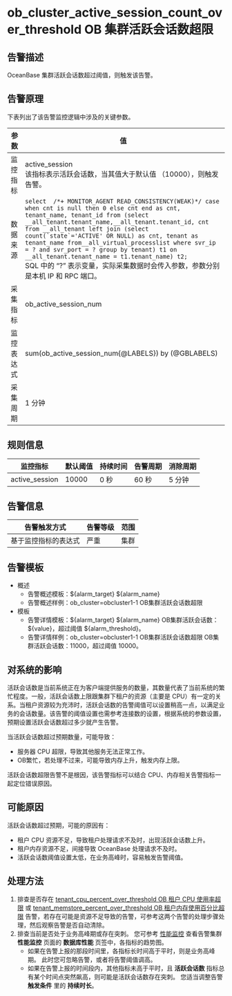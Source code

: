 # ob_cluster_active_session_count_over_threshold OB 集群活跃会话数超限

## 告警描述

OceanBase 集群活跃会话数超过阈值，则触发该告警。

## 告警原理

下表列出了该告警监控逻辑中涉及的关键参数。

| **参数** | **值** |
| --- | --- |
| 监控指标 | active_session</br> 该指标表示活跃会话数，当其值大于默认值 （10000），则触发告警。 |
| 数据来源 | ```select  /*+ MONITOR_AGENT READ_CONSISTENCY(WEAK)*/ case when cnt is null then 0 else cnt end as cnt, tenant_name, tenant_id from (select __all_tenant.tenant_name,__all_tenant.tenant_id, cnt from __all_tenant left join (select count(`state`='ACTIVE' OR NULL) as cnt, tenant as tenant_name from__all_virtual_processlist where svr_ip = ? and svr_port = ? group by tenant) t1 on __all_tenant.tenant_name = t1.tenant_name) t2;``` </br>SQL 中的 “?” 表示变量，实际采集数据时会传入参数，参数分别是本机 IP 和 RPC 端口。 |
| 采集指标 | ob_active_session_num |
| 监控表达式 | sum(ob_active_session_num{@LABELS}) by (@GBLABELS) |
| 采集周期 | 1 分钟 |

## 规则信息

| **监控指标** | **默认阈值** | **持续时间** | **告警周期** | **消除周期** |
| --- | --- | --- | --- | --- |
| active_session | 10000 | 0 秒 | 60 秒 | 5 分钟 |

## 告警信息

| **告警触发方式** | **告警等级** | **范围** |
| --- | --- | --- |
| 基于监控指标的表达式 | 严重 | 集群 |

## 告警模板

* 概述
  * 告警概述模板：\${alarm_target} ${alarm_name}
  * 告警概述样例：ob_cluster=obcluster1-1 OB集群活跃会话数超限
* 模板
  * 告警详情模板：\${alarm_target} \${alarm_name} OB集群活跃会话数：\${value}，超过阈值 ${alarm_threshold}。
  * 告警详情样例：ob_cluster=obcluster1-1 OB集群活跃会话数超限 OB集群活跃会话数：11000，超过阈值 10000。

## 对系统的影响

活跃会话数是当前系统正在为客户端提供服务的数量，其数量代表了当前系统的繁忙程度。一般，活跃会话数上限跟集群下租户的资源（主要是 CPU）有一定的关系。当租户资源较为充沛时，活跃会话数的告警阈值可以设置稍高一点，以满足业务的会话数量。该告警的阈值设置也需参考连接数的设置，根据系统的参数设置，预期设置活跃会话数超过多少就产生告警。

当活跃会话数超过预期数量，可能导致：
* 服务器 CPU 超限，导致其他服务无法正常工作。
* OB繁忙，若处理不过来，可能导致内存上升，触发内存上限。

活跃会话数超限告警不是根因，该告警指标可以结合 CPU、内存相关告警指标一起定位错误原因。

## 可能原因

活跃会话数超过预期，可能的原因有：

* 租户 CPU 资源不足，导致租户处理请求不及时，出现活跃会话数上升。
* 租户内存资源不足，间接导致 OceanBase 处理请求不及时。
* 活跃会话数阈值设置太低，在业务高峰时，容易触发告警阈值。

## 处理方法

1. 排查是否存在 [tenant_cpu_percent_over_threshold OB 租户 CPU 使用率超限](54.tenant_cpu_percent_over_threshold-tenant-cpu-percent-over-threshold.md) 或 [tenant_memstore_percent_over_threshold OB 租户内存使用百分比超限](36.tenant_memstore_percent_over_threshold-ob-tenant-memory-usage-percentage-exceeds-the-upper-limit.md) 告警，若存在可能是资源不足导致的告警，可参考这两个告警的处理步骤处理，然后观察告警是否自动清除。
2. 排查当前是否处于业务高峰期或存在突刺。
   您可参考 [性能监控](../../3.ob-cloud-platform/4.manage-clusters/8.cluster-performance-monitoring.md) 查看告警集群 **性能监控** 页面的 **数据库性能** 页签中，各指标的趋势图。
   * 如果在告警上报的那段时间里，各指标长时间高于平时，则是业务高峰期。
  此时您可忽略告警，或者将告警阈值调高。
    * 如果在告警上报的时间段内，其他指标未高于平时，且 **活跃会话数** 指标总有某个时间点突然飙高，则可能是活跃会话数存在突刺。
    您适当调整告警 **触发条件** 里的 **持续时长**。
